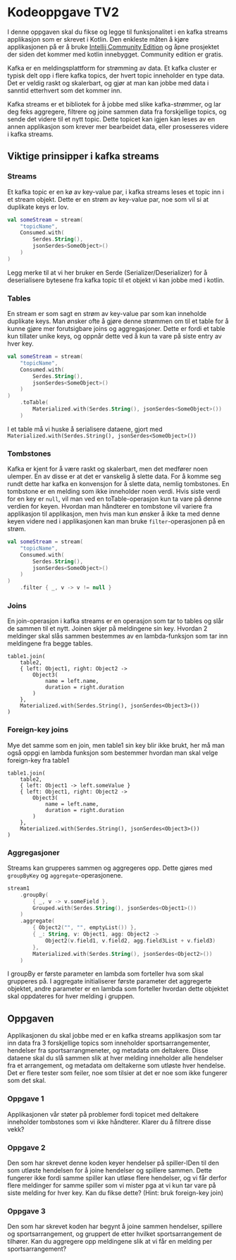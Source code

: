 # Kodeoppgave TV2

I denne oppgaven skal du fikse og legge til funksjonalitet i en kafka streams applikasjon som er skrevet i Kotlin. 
Den enkleste måten å kjøre applikasjonen på er å bruke [Intellij Community Edition](https://www.jetbrains.com/idea/download/) 
og åpne prosjektet der siden det kommer med kotlin innebygget. Community edition er gratis. 

Kafka er en meldingsplattform for strømming av data. Et kafka cluster er typisk delt opp i flere kafka topics, der hvert 
topic inneholder en type data. Det er veldig raskt og skalerbart, og gjør at man kan jobbe med data i sanntid etterhvert 
som det kommer inn. 

Kafka streams er et bibliotek for å jobbe med slike kafka-strømmer, og lar deg feks aggregere, filtrere og joine sammen 
data fra forskjellige topics, og sende det videre til et nytt topic. Dette topicet kan igjen kan leses av en annen 
applikasjon som krever mer bearbeidet data, eller prosesseres videre i kafka streams.

## Viktige prinsipper i kafka streams

### Streams
Et kafka topic er en kø av key-value par, i kafka streams leses et topic inn i et stream objekt. Dette er en strøm av 
key-value par, noe som vil si at duplikate keys er lov.
```kotlin
val someStream = stream(
    "topicName",
    Consumed.with(
        Serdes.String(),
        jsonSerdes<SomeObject>()
    )
)
```
Legg merke til at vi her bruker en Serde (Serializer/Deserializer) for å deserialisere bytesene fra kafka topic til et 
objekt vi kan jobbe med i kotlin.

### Tables
En stream er som sagt en strøm av key-value par som kan inneholde duplikate keys. Man ønsker ofte å gjøre denne strømmen 
om til et table for å kunne gjøre mer forutsigbare joins og aggregasjoner. Dette er fordi et table kun tillater unike 
keys, og oppnår dette ved å kun ta vare på siste entry av hver key. 
```kotlin
val someStream = stream(
    "topicName",
    Consumed.with(
        Serdes.String(),
        jsonSerdes<SomeObject>()
    )
)
    .toTable(
        Materialized.with(Serdes.String(), jsonSerdes<SomeObject>())
    )
```
I et table må vi huske å serialisere dataene, gjort med `Materialized.with(Serdes.String(), jsonSerdes<SomeObject>())`

### Tombstones
Kafka er kjent for å være raskt og skalerbart, men det medfører noen ulemper. En av disse er at det er vanskelig å 
slette data. For å komme seg rundt dette har kafka en konvensjon for å slette data, nemlig tombstones. En tombstone er 
en melding som ikke inneholder noen verdi. Hvis siste verdi for en key er `null`, vil man ved en toTable-operasjon kun 
ta vare på denne verdien for keyen. Hvordan man håndterer en tombstone vil variere fra applikasjon til applikasjon, men 
hvis man kun ønsker å ikke ta med denne keyen videre ned i applikasjonen kan man bruke `filter`-operasjonen på en strøm.
```kotlin
val someStream = stream(
    "topicName",
    Consumed.with(
        Serdes.String(),
        jsonSerdes<SomeObject>()
    )
)
    .filter { _, v -> v != null }
```

### Joins
En join-operasjon i kafka streams er en operasjon som tar to tables og slår de sammen til et nytt. Joinen skjer på 
meldingene sin key. Hvordan 2 meldinger skal slås sammen bestemmes av en lambda-funksjon som tar inn meldingene fra 
begge tables.
```
table1.join(
    table2, 
    { left: Object1, right: Object2 -> 
        Object3(
            name = left.name, 
            duration = right.duration
        )
    }, 
    Materialized.with(Serdes.String(), jsonSerdes<Object3>())
)
```

### Foreign-key joins
Mye det samme som en join, men table1 sin key blir ikke brukt, her må man også oppgi en lambda funksjon som bestemmer 
hvordan man skal velge foreign-key fra table1
```
table1.join(
    table2, 
    { left: Object1 -> left.someValue }
    { left: Object1, right: Object2 -> 
        Object3(
            name = left.name, 
            duration = right.duration
        )
    }, 
    Materialized.with(Serdes.String(), jsonSerdes<Object3>())
)
```

### Aggregasjoner
Streams kan grupperes sammen og aggregeres opp. Dette gjøres med `groupByKey` og `aggregate`-operasjonene. 
```kotlin
stream1
    .groupBy(
        { _, v -> v.someField },
        Grouped.with(Serdes.String(), jsonSerdes<Object1>())
    )
    .aggregate(
        { Object2("", "", emptyList()) },
        { _: String, v: Object1, agg: Object2 ->
            Object2(v.field1, v.field2, agg.field3List + v.field3)
        },
        Materialized.with(Serdes.String(), jsonSerdes<Object2>())
    )
```
I groupBy er første parameter en lambda som forteller hva som skal grupperes på. I aggregate initialiserer første 
parameter det aggregerte objektet, andre parameter er en lambda som forteller hvordan dette objektet skal oppdateres for 
hver melding i gruppen.


## Oppgaven
Applikasjonen du skal jobbe med er en kafka streams applikasjon som tar inn data fra 3 forskjellige topics som inneholder 
sportsarrangementer, hendelser fra sportsarrangmeneter, og metadata om deltakere. Disse dataene skal du slå sammen slik at 
hver melding inneholder alle hendelser fra et arrangement, og metadata om deltakerne som utløste hver hendelse. Det er 
flere tester som feiler, noe som tilsier at det er noe som ikke fungerer som det skal.


### Oppgave 1
Applikasjonen vår støter på problemer fordi topicet med deltakere inneholder tombstones som vi ikke håndterer. Klarer 
du å filtrere disse vekk?

### Oppgave 2
Den som har skrevet denne koden keyer hendelser på spiller-IDen til den som utløste hendelsen for å joine hendelser og 
spillere sammen. Dette fungerer ikke fordi samme spiller kan utløse flere hendelser, og vi får derfor flere meldinger 
for samme spiller som vi mister pga at vi kun tar vare på siste melding for hver key. Kan du fikse dette? 
(Hint: bruk foreign-key join)

### Oppgave 3
Den som har skrevet koden har begynt å joine sammen hendelser, spillere og sportsarrangement, og gruppert de etter 
hvilket sportsarrangement de tilhører. Kan du aggregere opp meldingene slik at vi får en melding per sportsarrangement?